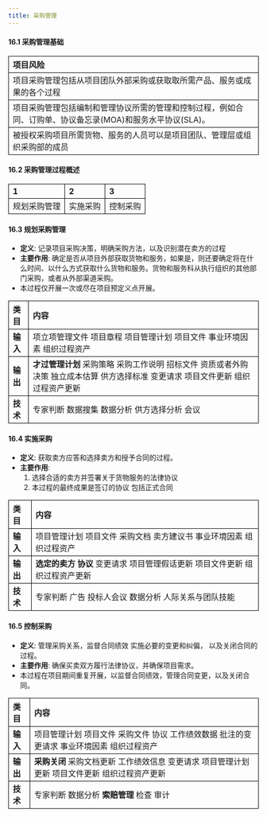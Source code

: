 ```yaml
---
title: 采购管理
---
```

#### 16.1 采购管理基础

|项目风险|
|:--|
|项目采购管理包括从项目团队外部采购或获取取所需产品、服务或成果的各个过程
|项目采购管理包括编制和管理协议所需的管理和控制过程，例如合同、订购单、协议备忘录(MOA)和服务水平协议(SLA)。
|被授权采购项目所需货物、服务的人员可以是项目团队、管理层或组织采购部的成员


#### 16.2 采购管理过程概述
|1|2|3|
|:--|:--|:--|
|规划采购管理|实施采购|控制采购|

#### 16.3 规划采购管理
- **定义**: 记录项目采购决策，明确采购方法，以及识别潜在卖方的过程
- **主要作用**: 确定是否从项目外部获取货物和服务，如果是，则还要确定将在什么时间、以什么方式获取什么货物和服务。货物和服务科从执行组织的其他部门采购，或者从外部渠道采购。
- 本过程仅开展一次或尽在项目预定义点开展。
 
<!-- <u>**输入**</u> -->
| 类目 | 内容 |
|:---|:---|
|**输入**|项立项管理文件 项目章程 项目管理计划 项目文件 事业环境因素 组织过程资产
|**输出**| **才过管理计划** 采购策略 采购工作说明 招标文件 资质或者外购决策 独立成本估算 供方选择标准 变更请求 项目文件更新 组织过程资产更新 
|**技术**|专家判断 数据搜集 数据分析 供方选择分析 会议

#### 16.4 实施采购
- **定义**: 获取卖方应答和选择卖方和授予合同的过程。
- **主要作用**: 
    1. 选择合适的卖方并签署关于货物服务的法律协议
    2.  本过程的最终成果是签订的协议 包括正式合同

| 类目 | 内容 | 
|:---|:---|
| **输入**|项目管理计划 项目文件 采购文档 卖方建议书 事业环境因素 组织过程资产
| **输出**| **选定的卖方** **协议** 变更请求 项目管理假话更新 项目文件更新 组织过程资产更新
| **技术**| 专家判断 广告 投标人会议 数据分析 人际关系与团队技能

#### 16.5 控制采购
- **定义**: 管理采购关系，监督合同绩效 实施必要的变更和纠偏， 以及关闭合同的过程。
- **主要作用**: 确保买卖双方履行法律协议，并确保项目需求。
- 本过程在项目期间重复开展，以监督合同绩效，管理合同变更，以及关闭合同。

<!-- <u>**输入**</u> -->

| 类目 | 内容 |
|:---|:---|
**输入**|项目管理计划 项目文件 采购文件 协议 工作绩效数据 批注的变更请求 事业环境因素 组织过程资产
**输出**| **采购关闭** 采购文档更新 工作绩效信息 变更请求 项目管理计划更新 项目文件更新 组织过程资产更新
**技术**|专家判断 数据分析 **索赔管理** 检查 审计



<style>
table {
   border-collapse: collapse;  /* 合并两个挨着的单元格之间的边框 */
}

td, th {
    border: 0.6px solid black;/* 设置单元格的边框 */
}
</style>

<!-- <table>
    <tr>
        <th>Header 1</th>
        <th>Header 2</th>
    </tr>
    <tr>
        <td>Cell 1</td>
        <td>Cell 2</td>
    </tr>
</table> -->